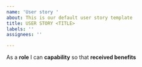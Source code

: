 ```yaml
---
name: 'User story '
about: This is our default user story template
title: USER STORY <TITLE>
labels: ''
assignees: ''

---
```


As a **role** I can **capability** so that **received benefits**
